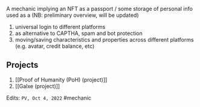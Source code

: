 A mechanic implying an NFT as a passport / some storage of personal info used as a (NB: preliminary overview, will be updated)
1) universal login to different platforms
2) as alternative to CAPTHA, spam and bot protection
3) moving/saving characteristics and properties across different platforms (e.g. avatar, credit balance, etc)
## Projects
1) [[Proof of Humanity (PoH) (project)]]
2) [[Galxe (project)]]

Edits: `PV, Oct 4, 2022`
#mechanic